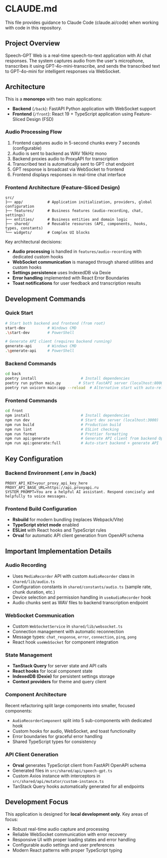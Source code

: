 # CLAUDE.md

This file provides guidance to Claude Code (claude.ai/code) when working with code in this repository.

## Project Overview

Speech-GPT Web is a real-time speech-to-text application with AI chat responses. The system captures audio from the user's microphone, transcribes it using GPT-4o-mini-transcribe, and sends the transcribed text to GPT-4o-mini for intelligent responses via WebSocket.

## Architecture

This is a **monorepo** with two main applications:
- **Backend** (`/back`): FastAPI Python application with WebSocket support
- **Frontend** (`/front`): React 19 + TypeScript application using Feature-Sliced Design (FSD)

### Audio Processing Flow
1. Frontend captures audio in 5-second chunks every 7 seconds (configurable)
2. Audio is sent to backend as WAV 16kHz mono
3. Backend proxies audio to ProxyAPI for transcription
4. Transcribed text is automatically sent to GPT chat endpoint
5. GPT response is broadcast via WebSocket to frontend
6. Frontend displays responses in real-time chat interface

### Frontend Architecture (Feature-Sliced Design)
```
src/
├── app/           # Application initialization, providers, global configuration
├── features/      # Business features (audio-recording, chat, settings)
├── entities/      # Business entities and domain logic
├── shared/        # Reusable resources (API, components, hooks, types, constants)
└── widgets/       # Complex UI blocks
```

Key architectural decisions:
- **Audio processing** is handled in `features/audio-recording` with dedicated custom hooks
- **WebSocket communication** is managed through shared utilities and custom hooks
- **Settings persistence** uses IndexedDB via Dexie
- **Error handling** implemented with React Error Boundaries
- **Toast notifications** for user feedback and transcription results

## Development Commands

### Quick Start
```bash
# Start both backend and frontend (from root)
start-dev          # Windows CMD
.\start-dev        # PowerShell

# Generate API client (requires backend running)
generate-api       # Windows CMD  
.\generate-api     # PowerShell
```

### Backend Commands
```bash
cd back
poetry install                    # Install dependencies
poetry run python main.py        # Start FastAPI server (localhost:8000)
poetry run uvicorn main:app --reload  # Alternative start with auto-reload
```

### Frontend Commands
```bash
cd front
npm install                       # Install dependencies
npm run dev                       # Start dev server (localhost:3000)
npm run build                     # Production build
npm run lint                      # ESLint checking
npm run format                    # Prettier formatting
npm run api:generate              # Generate API client from backend OpenAPI
npm run api:generate:full         # Auto-start backend + generate API
```

## Key Configuration

### Backend Environment (.env in /back)
```
PROXY_API_KEY=your_proxy_api_key_here
PROXY_API_BASE_URL=https://api.proxyapi.ru
SYSTEM_PROMPT=You are a helpful AI assistant. Respond concisely and helpfully to voice messages.
```

### Frontend Build Configuration
- **Rsbuild** for modern bundling (replaces Webpack/Vite)
- **TypeScript strict mode** enabled
- **ESLint** with React hooks and TypeScript rules
- **Orval** for automatic API client generation from OpenAPI schema

## Important Implementation Details

### Audio Recording
- Uses `MediaRecorder` API with custom `AudioRecorder` class in `shared/lib/audio.ts`
- Configuration constants in `shared/constants/audio.ts` (sample rate, chunk duration, etc.)
- Device selection and permission handling in `useAudioRecorder` hook
- Audio chunks sent as WAV files to backend transcription endpoint

### WebSocket Communication
- Custom `WebSocketService` in `shared/lib/websocket.ts`
- Connection management with automatic reconnection
- Message types: `chat_response`, `error`, `connection`, `ping`, `pong`
- React hook `useWebSocket` for component integration

### State Management
- **TanStack Query** for server state and API calls
- **React hooks** for local component state
- **IndexedDB (Dexie)** for persistent settings storage
- **Context providers** for theme and query client

### Component Architecture
Recent refactoring split large components into smaller, focused components:
- `AudioRecorderComponent` split into 5 sub-components with dedicated hook
- Custom hooks for audio, WebSocket, and toast functionality
- Error boundaries for graceful error handling
- Shared TypeScript types for consistency

### API Client Generation
- **Orval** generates TypeScript client from FastAPI OpenAPI schema
- Generated files in `src/shared/api/speech-gpt.ts`
- Custom Axios instance with interceptors in `src/shared/api/mutator/custom-instance.ts`
- TanStack Query hooks automatically generated for all endpoints

## Development Focus

This application is designed for **local development only**. Key areas of focus:
- Robust real-time audio capture and processing
- Reliable WebSocket communication with error recovery
- Responsive UI with proper loading states and error handling
- Configurable audio settings and user preferences
- Modern React patterns with proper TypeScript typing